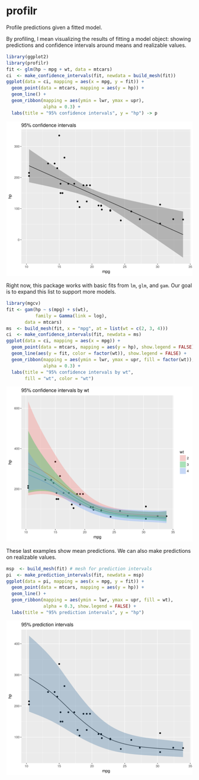 # profilr

Profile predictions given a fitted model.

By profiling, I mean visualizing the results of fitting a model
object: showing predictions and confidence intervals around means and
realizable values.

```r
library(ggplot2)
library(profilr)
fit <- glm(hp ~ mpg + wt, data = mtcars)
ci  <- make_confidence_intervals(fit, newdata = build_mesh(fit))
ggplot(data = ci, mapping = aes(x = mpg, y = fit)) +
  geom_point(data = mtcars, mapping = aes(y = hp)) +
  geom_line() +
  geom_ribbon(mapping = aes(ymin = lwr, ymax = upr),
              alpha = 0.3) +
  labs(title = "95% confidence intervals", y = "hp") -> p
```

![](man/figures/README-confidence-intervals.png)<!-- -->

Right now, this package works with basic fits from `lm`, `glm`, and
`gam`. Our goal is to expand this list to support more models.

```r
library(mgcv)
fit <- gam(hp ~ s(mpg) + s(wt),
           family = Gamma(link = log),
	   data = mtcars)
ms  <- build_mesh(fit, x = "mpg", at = list(wt = c(2, 3, 4)))
ci  <- make_confidence_intervals(fit, newdata = ms)
ggplot(data = ci, mapping = aes(x = mpg)) +
  geom_point(data = mtcars, mapping = aes(y = hp), show.legend = FALSE) +
  geom_line(aes(y = fit, color = factor(wt)), show.legend = FALSE) +
  geom_ribbon(mapping = aes(ymin = lwr, ymax = upr, fill = factor(wt)),
              alpha = 0.3) +
  labs(title = "95% confidence intervals by wt",
       fill = "wt", color = "wt")
```

![](man/figures/README-confidence-intervals-by.png)<!-- -->

These last examples show mean predictions. We can also make
predictions on realizable values.

```r
msp  <- build_mesh(fit) # mesh for prediction intervals
pi  <- make_prediction_intervals(fit, newdata = msp)
ggplot(data = pi, mapping = aes(x = mpg, y = fit)) +
  geom_point(data = mtcars, mapping = aes(y = hp)) +
  geom_line() +
  geom_ribbon(mapping = aes(ymin = lwr, ymax = upr, fill = wt),
              alpha = 0.3, show.legend = FALSE) +
  labs(title = "95% prediction intervals", y = "hp")
```

![](man/figures/README-prediction-intervals.png)<!-- -->





